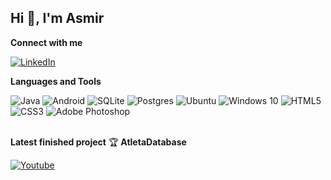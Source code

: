 ## Hi 👋, I'm Asmir  

**Connect with me**
<div>
<a href="https://www.linkedin.com/in/asmir-hadzic-689a45159/">
<img alt="LinkedIn" src="https://img.shields.io/badge/linkedin%20-%230077B5.svg?&style=for-the-badge&logo=linkedin&logoColor=white"/>
</a>
</div>

**Languages and Tools**
<div>
<img alt="Java" src="https://img.shields.io/badge/java-%23ED8B00.svg?&style=for-the-badge&logo=java&logoColor=white"/> 
<img alt="Android" src="https://img.shields.io/badge/Android-3DDC84?style=for-the-badge&logo=android&logoColor=white" /> 
<img alt="SQLite" src ="https://img.shields.io/badge/sqlite-%2307405e.svg?&style=for-the-badge&logo=sqlite&logoColor=white"/> 
<img alt="Postgres" src ="https://img.shields.io/badge/postgres-%23316192.svg?&style=for-the-badge&logo=postgresql&logoColor=white"/> 
<img alt="Ubuntu" src="https://img.shields.io/badge/Ubuntu-E95420?style=for-the-badge&logo=ubuntu&logoColor=white" /> 
<img alt="Windows 10" src="https://img.shields.io/badge/Windows-0078D6?style=for-the-badge&logo=windows&logoColor=white" /> 
<img alt="HTML5" src="https://img.shields.io/badge/html5%20-%23E34F26.svg?&style=for-the-badge&logo=html5&logoColor=white"/> 
<img alt="CSS3" src="https://img.shields.io/badge/css3%20-%231572B6.svg?&style=for-the-badge&logo=css3&logoColor=white"/> 
<img alt="Adobe Photoshop" src="https://img.shields.io/badge/adobe%20photoshop%20-%2331A8FF.svg?&style=for-the-badge&logo=adobe%20photoshop&logoColor=white"/>
</div>

  <br />
  
**Latest finished project** 🏆 **AtletaDatabase**
<div>
<a href="https://youtu.be/lZNMb8RMARI">
  <img alt="Youtube" src="https://img.shields.io/badge/PROJECT_SHOWCASE%20-%23FF0000.svg?&style=for-the-badge&logo=YouTube&logoColor=white"/>
  </a>
</div>

